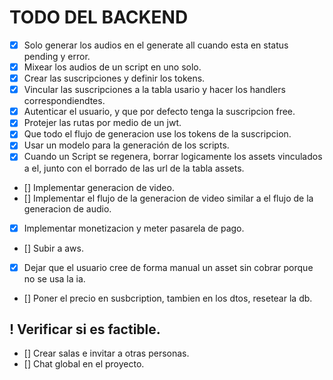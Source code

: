 # TODO DEL BACKEND

- [x] Solo generar los audios en el generate all cuando esta en status pending y error.
- [x] Mixear los audios de un script en uno solo.
- [x] Crear las suscripciones y definir los tokens.
- [x] Vincular las suscripciones a la tabla usario y hacer los handlers correspondiendtes.
- [x] Autenticar el usuario, y que por defecto tenga la suscripcion free.
- [x] Protejer las rutas por medio de un jwt.
- [x] Que todo el flujo de generacion use los tokens de la suscripcion.
- [x] Usar un modelo para la generación de los scripts.
- [x] Cuando un Script se regenera, borrar logicamente los assets vinculados a el, junto con el borrado de las url de la tabla assets.
- [] Implementar generacion de video.
- [] Implementar el flujo de la generacion de video similar a el flujo de la generacion de audio.
- [x] Implementar monetizacion y meter pasarela de pago.
- [] Subir a aws.
- [x] Dejar que el usuario cree de forma manual un asset sin cobrar porque no se usa la ia.
- [] Poner el precio en susbcription, tambien en los dtos, resetear la db.

## ! Verificar si es factible.

- [] Crear salas e invitar a otras personas.
- [] Chat global en el proyecto.